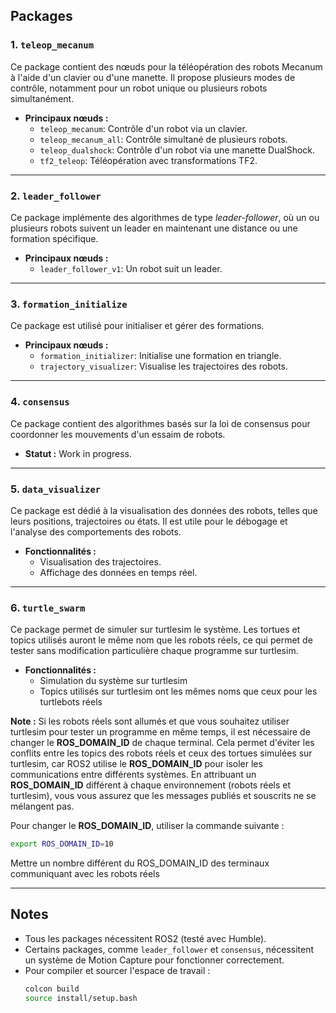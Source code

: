 ## Packages

### 1. `teleop_mecanum`
Ce package contient des nœuds pour la téléopération des robots Mecanum à l'aide d'un clavier ou d'une manette. Il propose plusieurs modes de contrôle, notamment pour un robot unique ou plusieurs robots simultanément.

- **Principaux nœuds :**
  - `teleop_mecanum`: Contrôle d'un robot via un clavier.
  - `teleop_mecanum_all`: Contrôle simultané de plusieurs robots.
  - `teleop_dualshock`: Contrôle d'un robot via une manette DualShock.
  - `tf2_teleop`: Téléopération avec transformations TF2.

---

### 2. `leader_follower`
Ce package implémente des algorithmes de type *leader-follower*, où un ou plusieurs robots suivent un leader en maintenant une distance ou une formation spécifique.

- **Principaux nœuds :**
  - `leader_follower_v1`: Un robot suit un leader.


---

### 3. `formation_initialize`
Ce package est utilisé pour initialiser et gérer des formations.

- **Principaux nœuds :**
  - `formation_initializer`: Initialise une formation en triangle.
  - `trajectory_visualizer`: Visualise les trajectoires des robots.

---

### 4. `consensus`
Ce package contient des algorithmes basés sur la loi de consensus pour coordonner les mouvements d'un essaim de robots. 

- **Statut :** Work in progress.

---

### 5. `data_visualizer`
Ce package est dédié à la visualisation des données des robots, telles que leurs positions, trajectoires ou états. Il est utile pour le débogage et l'analyse des comportements des robots.

- **Fonctionnalités :**
  - Visualisation des trajectoires.
  - Affichage des données en temps réel.

---
### 6. `turtle_swarm`
Ce package permet de simuler sur turtlesim le système. Les tortues et topics utilisés auront le même nom que les robots réels, ce qui permet de tester sans modification particulière chaque programme sur turtlesim.

- **Fonctionnalités :**
  - Simulation du système sur turtlesim
  - Topics utilisés sur turtlesim ont les mêmes noms que ceux pour les turtlebots réels

**Note :** Si les robots réels sont allumés et que vous souhaitez utiliser turtlesim pour tester un programme en même temps, il est nécessaire de changer le **ROS_DOMAIN_ID** de chaque terminal. Cela permet d'éviter les conflits entre les topics des robots réels et ceux des tortues simulées sur turtlesim, car ROS2 utilise le **ROS_DOMAIN_ID** pour isoler les communications entre différents systèmes. En attribuant un **ROS_DOMAIN_ID** différent à chaque environnement (robots réels et turtlesim), vous vous assurez que les messages publiés et souscrits ne se mélangent pas.

Pour changer le **ROS_DOMAIN_ID**, utiliser la commande suivante : 
  ```bash
  export ROS_DOMAIN_ID=10
  ```
Mettre un nombre différent du ROS_DOMAIN_ID des terminaux communiquant avec les robots réels

---
## Notes
- Tous les packages nécessitent ROS2 (testé avec Humble).
- Certains packages, comme `leader_follower` et `consensus`, nécessitent un système de Motion Capture pour fonctionner correctement.
- Pour compiler et sourcer l'espace de travail :
  ```bash
  colcon build
  source install/setup.bash